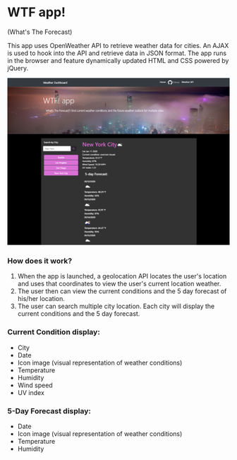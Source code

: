 # WTF app! 
(What's The Forecast)

This app uses OpenWeather API to retrieve weather data for cities. An AJAX is used to hook into the API and retrieve data in JSON format. The app runs in the browser and feature dynamically updated HTML and CSS powered by jQuery.

![](/image/weather.PNG)

### How does it work?

1. When the app is launched, a geolocation API locates the user's location and uses that coordinates to view the user's current location weather. 
2. The user then can view the current conditions and the 5 day forecast of his/her location.
3. The user can search multiple city location. Each city will display the current conditions and the 5 day forecast.


### Current Condition display:

* City
* Date
* Icon image (visual representation of weather conditions)
* Temperature
* Humidity
* Wind speed
* UV index

### 5-Day Forecast display:

* Date
* Icon image (visual representation of weather conditions)
* Temperature
* Humidity


